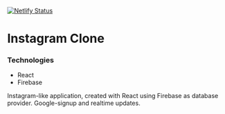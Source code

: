 [![Netlify Status](https://api.netlify.com/api/v1/badges/cf9cbba1-7823-4839-ac98-1c3c6f34dd4b/deploy-status)](https://app.netlify.com/sites/instagram-react-clone-kdavid96/deploys)
# Instagram Clone

### Technologies
- React
- Firebase

Instagram-like application, created with React using Firebase as database provider.
Google-signup and realtime updates.
